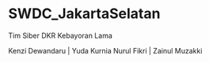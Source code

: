 # SWDC_JakartaSelatan
Tim Siber DKR Kebayoran Lama

Kenzi Dewandaru | 
Yuda Kurnia Nurul Fikri |
Zainul Muzakki
